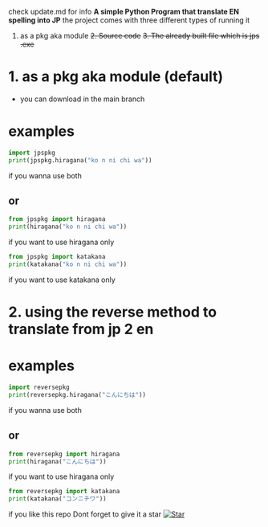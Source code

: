 check update.md for info
**A  simple Python Program that translate EN spelling into JP**
the project comes with three different types of running it
 1. as a pkg aka module
 ~~2. Source code~~
 ~~3. The already built file which is jps .exe~~
 # 1. as a pkg aka module (default)
 - you can download in the main branch
 # examples

```py
import jpspkg
print(jpspkg.hiragana("ko n ni chi wa"))
```
if you wanna use both
## or
```py
from jpspkg import hiragana
print(hiragana("ko n ni chi wa"))
```
if you want to use hiragana only
```py
from jpspkg import katakana
print(katakana("ko n ni chi wa"))
```
if you want to use katakana only
#
# 2. using the reverse method to translate from jp 2 en

# examples
```py
import reversepkg
print(reversepkg.hiragana("こんにちは"))
```
if you wanna use both
## or
```py
from reversepkg import hiragana
print(hiragana("こんにちは"))
```
if you want to use hiragana only
```py
from reversepkg import katakana
print(katakana("コンニチワ"))
```

if you like this repo Dont forget to give it a star
[![Star](https://img.shields.io/github/stars/username/repo.svg?style=social&label=Star)](https://github.com/catlomao/jps)

